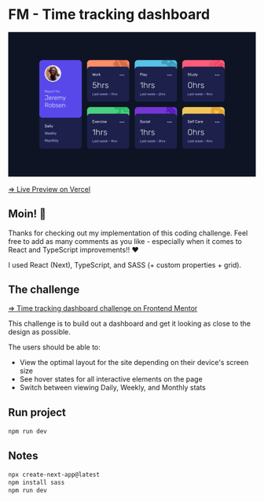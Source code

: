 # FM - Time tracking dashboard

![Preview - Time tracking dashboard](./public/preview.png)

[=> Live Preview on Vercel](https://fm-time-tracking-dashboard-pr5pnutpw-zwickermann.vercel.app/)

## Moin! 👋

Thanks for checking out my implementation of this coding challenge. Feel free to add as many comments as you like - especially when it comes to React and TypeScript improvements!! ❤

I used React (Next), TypeScript, and SASS (+ custom properties + grid).

## The challenge

[=> Time tracking dashboard challenge on Frontend Mentor](https://www.frontendmentor.io/challenges/time-tracking-dashboard-UIQ7167Jw)

This challenge is to build out a dashboard and get it looking as close to the design as possible.

The users should be able to:

- View the optimal layout for the site depending on their device's screen size
- See hover states for all interactive elements on the page
- Switch between viewing Daily, Weekly, and Monthly stats

## Run project
```
npm run dev
```

## Notes 
```
npx create-next-app@latest
npm install sass
npm run dev
```